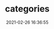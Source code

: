 ---
title: categories
date: 2021-02-26 16:36:55
type: "categories"
layout: "categories"
style:
    categories:
        # support line, list; default list
        display: line
---